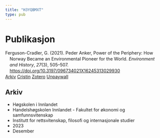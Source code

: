 ```yaml
---
title: "H3YQBMXT"
type: pub
---
```

<h1>Publikasjon</h1>
<article id="csl-bib-container-H3YQBMXT" class="csl-bib-container">
  <div class="csl-bib-body" style="line-height: 1.35; padding-left: 1em; text-indent:-1em;">
  <div class="csl-entry">Ferguson-Cradler, G. (2021). Peder Anker, Power of the Periphery: How Norway Became an Environmental Pioneer for the World. <i>Environment and History</i>, <i>27</i>(3), 505&#x2013;507. <a href="https://doi.org/10.3197/096734021X16245313029930">https://doi.org/10.3197/096734021X16245313029930</a></div>
</div>
  <div class="csl-bib-buttons">
    <a href="#taxonomy-article-H3YQBMXT" class="csl-bib-button">Arkiv</a>
    <a href="https://app.cristin.no/results/show.jsf?id=2209193" alt="Cristin URL" class="csl-bib-button">Cristin</a>
    <a href="http://zotero.org/groups/5402882/items/H3YQBMXT" alt="Zotero URL" class="csl-bib-button">Zotero</a>
    <a href="https://doi.org/10.3197/096734021x16245313029930" class="csl-bib-button">Unpaywall</a>
  </div>
  <div id="csl-bib-meta-container-H3YQBMXT"></div>
</article>
<div id="csl-bib-meta-H3YQBMXT" class="csl-bib-meta">
  <article id="taxonomy-article-H3YQBMXT" class="taxonomy-article">
    <h1>Arkiv</h1>
    <ul>
      <li>Høgskolen i Innlandet</li>
      <li>Handelshøgskolen Innlandet - Fakultet for økonomi og samfunnsvitenskap</li>
      <li>Institutt for rettsvitenskap, filosofi og internasjonale studier</li>
      <li>2023</li>
      <li>Desember</li>
    </ul>
  </article>
</div>
